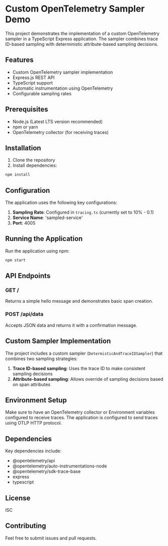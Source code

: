 # Custom OpenTelemetry Sampler Demo

This project demonstrates the implementation of a custom OpenTelemetry sampler in a TypeScript Express application. The sampler combines trace ID-based sampling with deterministic attribute-based sampling decisions.

## Features

- Custom OpenTelemetry sampler implementation
- Express.js REST API
- TypeScript support
- Automatic instrumentation using OpenTelemetry
- Configurable sampling rates

## Prerequisites

- Node.js (Latest LTS version recommended)
- npm or yarn
- OpenTelemetry collector (for receiving traces)

## Installation

1. Clone the repository
2. Install dependencies:

```bash
npm install
```

## Configuration

The application uses the following key configurations:

1. **Sampling Rate**: Configured in `tracing.ts` (currently set to 10% - 0.1)
2. **Service Name**: 'sampled-service'
3. **Port**: 4005

## Running the Application

Run the application using npm:

```bash
npm start
``` 

## API Endpoints

### GET /
Returns a simple hello message and demonstrates basic span creation.

### POST /api/data
Accepts JSON data and returns it with a confirmation message.

## Custom Sampler Implementation

The project includes a custom sampler (`DetermisticAndTraceIDSampler`) that combines two sampling strategies:

1. **Trace ID-based sampling**: Uses the trace ID to make consistent sampling decisions
2. **Attribute-based sampling**: Allows override of sampling decisions based on span attributes

## Environment Setup

Make sure to have an OpenTelemetry collector or Environment variables configured to receive traces. The application is configured to send traces using OTLP HTTP protocol.

## Dependencies

Key dependencies include:
- @opentelemetry/api
- @opentelemetry/auto-instrumentations-node
- @opentelemetry/sdk-trace-base
- express
- typescript

## License

ISC

## Contributing

Feel free to submit issues and pull requests.